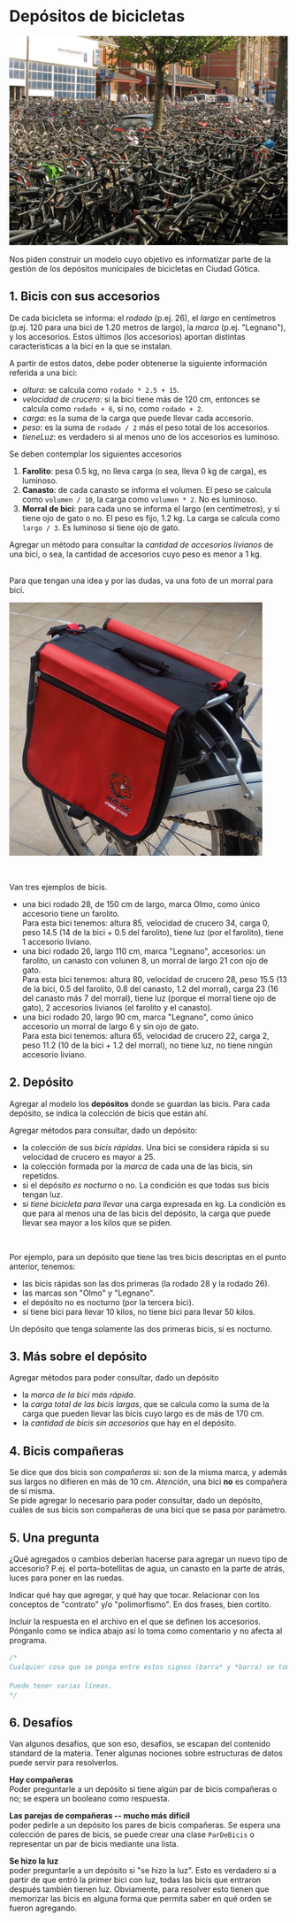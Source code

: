
# Depósitos de bicicletas

![muchas_bicis](muchasbicis.jpg "Buscá tu bici si te animás")

Nos piden construir un modelo cuyo objetivo es informatizar parte de la gestión de los depósitos municipales de bicicletas en Ciudad Gótica.

## 1. Bicis con sus accesorios
De cada bicicleta se informa: el _rodado_ (p.ej. 26), el _largo_ en centímetros (p.ej. 120 para una bici de 1.20 metros de largo), la _marca_ (p.ej. "Legnano"), y los accesorios. Estos últimos (los accesorios) aportan distintas características a la bici en la que se instalan.

A partir de estos datos, debe poder obtenerse la siguiente información referida a una bici:
- _altura_: se calcula como `rodado * 2.5 + 15`.
- _velocidad de crucero_: si la bici tiene más de 120 cm, entonces se calcula como `rodado + 6`, si no, como `rodado + 2`.
- _carga_: es la suma de la carga que puede llevar cada accesorio.
- _peso_: es la suma de `rodado / 2` más el peso total de los accesorios.
- _tieneLuz_: es verdadero si al menos uno de los accesorios es luminoso.

Se deben contemplar los siguientes accesorios
1. **Farolito**: pesa 0.5 kg, no lleva carga (o sea, lleva 0 kg de carga), es luminoso.
2. **Canasto**: de cada canasto se informa el volumen. El peso se calcula como `volumen / 10`, la carga como `volumen * 2`. No es luminoso.
3. **Morral de bici**: para cada uno se informa el largo (en centímetros), y si tiene ojo de gato o no. El peso es fijo, 1.2 kg. La carga se calcula como `largo / 3`. Es luminoso si tiene ojo de gato.

Agregar un método para consultar la _cantidad de accesorios livianos_ de una bici, o sea, la cantidad de accesorios cuyo peso es menor a 1 kg.

<br>
Para que tengan una idea y por las dudas, va una foto de un morral para bici.

![morral](morral_bici.jpg "Esto es un morral para bici")

<br>

Van tres ejemplos de bicis.
* una bici rodado 28, de 150 cm de largo, marca Olmo, como único accesorio tiene un farolito.  
Para esta bici tenemos: altura 85, velocidad de crucero 34, carga 0, peso 14.5 (14 de la bici + 0.5 del farolito), tiene luz (por el farolito), tiene 1 accesorio liviano.
* una bici rodado 26, largo 110 cm, marca "Legnano", accesorios: un farolito, un canasto con volunen 8, un morral de largo 21 con ojo de gato.  
Para esta bici tenemos: altura 80, velocidad de crucero 28, peso 15.5 (13 de la bici, 0.5 del farolito, 0.8 del canasto, 1.2 del morral), carga 23 (16 del canasto más 7 del morral), tiene luz (porque el morral tiene ojo de gato), 2 accesorios livianos (el farolito y el canasto).
* una bici rodado 20, largo 90 cm, marca "Legnano", como único accesorio un morral de largo 6 y sin ojo de gato.  
Para esta bici tenemos: altura 65, velocidad de crucero 22, carga 2, peso 11.2 (10 de la bici + 1.2 del morral), no tiene luz, no tiene ningún accesorio liviano.


## 2. Depósito

Agregar al modelo los **depósitos** donde se guardan las bicis. Para cada depósito, se indica la colección de bicis que están ahí.

Agregar métodos para consultar, dado un depósito:
- la colección de sus _bicis rápidas_. Una bici se considera rápida si su velocidad de crucero es mayor a 25.
- la colección formada por la _marca_ de cada una de las bicis, sin repetidos.
- si el depósito _es nocturno_ o no. La condición es que todas sus bicis tengan luz.
- si _tiene bicicleta para llevar_ una carga expresada en kg. La condición es que para al menos una de las bicis del depósito, la carga que puede llevar sea mayor a los kilos que se piden.

<br>

Por ejemplo, para un depósito que tiene las tres bicis descriptas en el punto anterior, tenemos:
* las bicis rápidas son las dos primeras (la rodado 28 y la rodado 26).
* las marcas son "Olmo" y "Legnano".
* el depósito no es nocturno (por la tercera bici).
* sí tiene bici para llevar 10 kilos, no tiene bici para llevar 50 kilos.

Un depósito que tenga solamente las dos primeras bicis, sí es nocturno.


## 3. Más sobre el depósito

Agregar métodos para poder consultar, dado un depósito
- la _marca de la bici más rápida_.
- la _carga total de las bicis largas_, que se calcula como la suma de la carga que pueden llevar las bicis cuyo largo es de más de 170 cm.
- la _cantidad de bicis sin accesorios_ que hay en el depósito.


## 4. Bicis compañeras

Se dice que dos bicis son _compañeras_ si: son de la misma marca, y además sus largos no difieren en más de 10 cm. _Atención_, una bici **no** es compañera de sí misma.  
Se pide agregar lo necesario para poder consultar, dado un depósito, cuáles de sus bicis son compañeras de una bici que se pasa por parámetro.  

## 5. Una pregunta
¿Qué agregados o cambios deberían hacerse para agregar un nuevo tipo de accesorio? 
P.ej. el porta-botellitas de agua, un canasto en la parte de atrás, luces para poner en las ruedas.

Indicar qué hay que agregar, y qué hay que tocar. Relacionar con los conceptos de "contrato" y/o "polimorfismo". En dos frases, bien cortito.

Incluir la respuesta en el archivo en el que se definen los accesorios. Pónganlo como se indica abajo así lo toma como comentario y no afecta al programa.

``` javascript
/*
Cualquier cosa que se ponga entre estos signos (barra* y *barra) se toma como comentario y no afecta al código.

Puede tener varias líneas.
*/
```

## 6. Desafíos
Van algunos desafíos, que son eso, desafíos, se escapan del contenido standard de la materia. 
Tener algunas nociones sobre estructuras de datos puede servir para resolverlos.

**Hay compañeras**  
Poder preguntarle a un depósito si tiene algún par de bicis compañeras o no; se espera un booleano como respuesta.

**Las parejas de compañeras -- mucho más difícil**  
poder pedirle a un depósito los pares de bicis compañeras. Se espera una colección de pares de bicis, se puede crear una clase `ParDeBicis` o representar un par de bicis mediante una lista. 

**Se hizo la luz**  
poder preguntarle a un depósito si "se hizo la luz". Esto es verdadero si a partir de que entró la primer bici con luz, todas las bicis que entraron después también tienen luz. Obviamente, para resolver esto tienen que memorizar las bicis en alguna forma que permita saber en qué orden se fueron agregando.

























